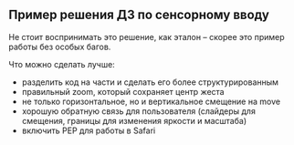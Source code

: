Пример решения ДЗ по сенсорному вводу
---

Не стоит воспринимать это решение, как эталон – скорее это пример работы без особых багов.

Что можно сделать лучше:
- разделить код на части и сделать его более структурированным
- правильный zoom, который сохраняет центр жеста
- не только горизонтальное, но и вертикальное смещение на move
- хорошую обратную связь для пользователя (слайдеры для смещения, границы для изменения яркости и масштаба)
- включить PEP для работы в Safari
